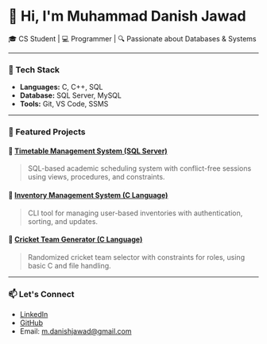 # 👋 Hi, I'm Muhammad Danish Jawad

🎓 CS Student | 💻 Programmer | 🔍 Passionate about Databases & Systems

---

### 🔧 Tech Stack
- **Languages:** C, C++, SQL
- **Database:** SQL Server, MySQL
- **Tools:** Git, VS Code, SSMS

---

### 📂 Featured Projects

#### 📌 [Timetable Management System (SQL Server)](https://github.com/danishjawad/timetable-management-system)
> SQL-based academic scheduling system with conflict-free sessions using views, procedures, and constraints.

#### 📌 [Inventory Management System (C Language)](https://github.com/danishjawad/inventory-management)
> CLI tool for managing user-based inventories with authentication, sorting, and updates.

#### 📌 [Cricket Team Generator (C Language)](https://github.com/danishjawad/cricket-team-generator)
> Randomized cricket team selector with constraints for roles, using basic C and file handling.

---

### 📫 Let's Connect

- [LinkedIn](www.linkedin.com/in/muhammad-danish-jawad-73b241366)
- [GitHub](https://github.com/danishjawad)
- Email: m.danishjawad@gmail.com
